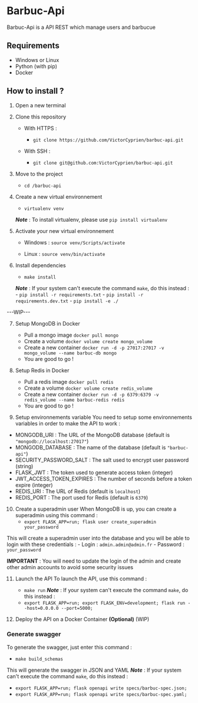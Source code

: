 # Barbuc-Api

Barbuc-Api is a API REST which manage users and barbucue

## Requirements
- Windows or Linux
- Python (with pip)
- Docker

## How to install ?

1. Open a new terminal
2. Clone this repository
    
    - With HTTPS :
        - `git clone https://github.com/VictorCyprien/barbuc-api.git`

    - With SSH :
        - `git clone git@github.com:VictorCyprien/barbuc-api.git`

3. Move to the project
    - `cd /barbuc-api`


4. Create a new virtual environnement
    - `virtualenv venv`
    
    ___Note___ : To install virtualenv, please use `pip install virtualenv`

5. Activate your new virtual environnement
    - Windows : `source venv/Scripts/activate`

    - Linux : `source venv/bin/activate`

6. Install dependencies
    - `make install`
    
    ___Note___ : If your system can't execute the command `make`, do this instead :
        - `pip install -r requirements.txt`
        - `pip install -r requirements.dev.txt`
        - `pip install -e ./`

---WIP---

7. Setup MongoDB in Docker
    - Pull a mongo image `docker pull mongo`
    - Create a volume `docker volume create mongo_volume`
    - Create a new container `docker run -d -p 27017:27017 -v mongo_volume --name barbuc-db mongo`
    - You are good to go !

8. Setup Redis in Docker
    - Pull a redis image `docker pull redis`
    - Create a volume `docker volume create redis_volume`
    - Create a new container `docker run -d -p 6379:6379 -v redis_volume --name barbuc-redis redis`
    - You are good to go !

9. Setup environnements variable
You need to setup some environnements variables in order to make the API to work :

- MONGODB_URI : The URL of the MongoDB database (default is `"mongodb://localhost:27017"`)
- MONGODB_DATABASE : The name of the database (default is `"barbuc-api"`)
- SECURITY_PASSWORD_SALT : The salt used to encrypt user password (string)
- FLASK_JWT : The token used to generate access token (integer)
- JWT_ACCESS_TOKEN_EXPIRES : The number of seconds before a token expire (integer)
- REDIS_URI : The URL of Redis (default is `localhost`)
- REDIS_PORT : The port used for Redis (default is `6379`)

10. Create a superadmin user
When MongoDB is up, you can create a superadmin using this command :
    - `export FLASK_APP=run; flask user create_superadmin your_password`

This will create a superadmin user into the database and you will be able to login with these credentials :
    - Login : `admin.admin@admin.fr`
    - Password : `your_password`

__IMPORTANT__ : You will need to update the login of the admin and create other admin accounts to avoid some security issues

11. Launch the API
To launch the API, use this command :
    - `make run`
___Note___ : If your system can't execute the command `make`, do this instead :
    - `export FLASK_APP=run; export FLASK_ENV=development; flask run --host=0.0.0.0 --port=5000;`



12. Deploy the API on a Docker Container __(Optional)__
(WIP)


### Generate swagger
To generate the swagger, just enter this command :
- `make build_schemas`

This will generate the swagger in JSON and YAML
___Note___ : If your system can't execute the command `make`, do this instead :
- `export FLASK_APP=run; flask openapi write specs/barbuc-spec.json;`
- `export FLASK_APP=run; flask openapi write specs/barbuc-spec.yaml;`